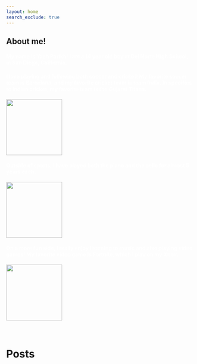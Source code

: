 ```yaml
---
layout: home
search_exclude: true
---
```

<h2>
About me!
</h2>

<h4 style="color: white;">
My name is Yash Parikh!  I am a 14 year old boy at Del Norte High School, in San Diego, California. 
</h4>
<!--
<img src="{{site.baseurl}}/images/aboutme/IMG_7313.jpg" height="200px">
-->

<!--
<footer class="site-footer">
</footer>
-->

<h4 style="color: white;">
I love playing and following both soccer and cricket! My favorite soccer team is Barcelona, and my favorite cricket team is team India. In specifics to Indian cricket, my favorite team is the Gujarat Titans.
</h4>

<img src="{{site.baseurl}}/images/aboutme/sportsteams.jpg" height="150 px">

<!--
<footer class="site-footer">
</footer>
-->

<h4 style="color: white;">
Outside of sports, I have played both the piano and the cello for almost 5 years each.
</h4>

<img src="{{site.baseurl}}/images/aboutme/piano&cello.jpg" height="150 px">

<!--
<footer class="site-footer">
</footer>
-->

<h4 style="color: white;">
On a more fun side, I really enjoy listening to music and also playing video games! My favorite video game is Fortnite, which I play on my Xbox.
</h4>

<img src="{{site.baseurl}}/images/aboutme/fortniteandmusic.jpg" height="150 px">

<br>
<br>
<br>

# Posts
